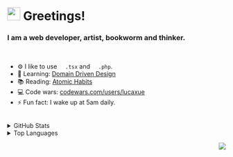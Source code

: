 <h1> <img src="https://emojis.slackmojis.com/emojis/images/1595173148/9720/dog_cute.gif?1595173148" width="30" /> Greetings! </h1>
<h3>I am a web developer, artist, bookworm and thinker.</h3>

<br>

- ⚙️ I like to use <img src='https://media0.giphy.com/media/RJzm826vu7WbJvBtxX/giphy.gif?cid=6c09b9527q591k8uufhwfcwrayb5adfc46cz4nd4rtnhwf86&rid=giphy.gif&ct=s' height='15'>`.tsx` and <img src='https://i.imgur.com/P1ePcOu.gif' height='15'>`.php`.
- 🌱 Learning: [Domain Driven Design](https://g.co/kgs/jgXBDL)
- 📚 Reading: [Atomic Habits](https://g.co/kgs/hYdKea)
- 💻 Code wars: [codewars.com/users/lucaxue](https://www.codewars.com/users/lucaxue)
- ⚡️ Fun fact: I wake up at 5am daily.

<br>

<details>
	<summary>GitHub Stats</summary>
	<img alt = "GitHub Stats" src="https://github-readme-stats.vercel.app/api?username=lucaxue&show_icons=true&theme=ayu-mirage"/>
</details>

<details>
	<summary>Top Languages</summary>
	<img alt = "Top Languages" src="https://github-readme-stats.vercel.app/api/top-langs/?username=lucaxue&hide=blade,css,html,shell&theme=ayu-mirage&layout=compact"/>
</details>

<p align="right">
<img src="https://visitor-badge.glitch.me/badge?page_id=lucaxue.lucaxue" />
</p>
